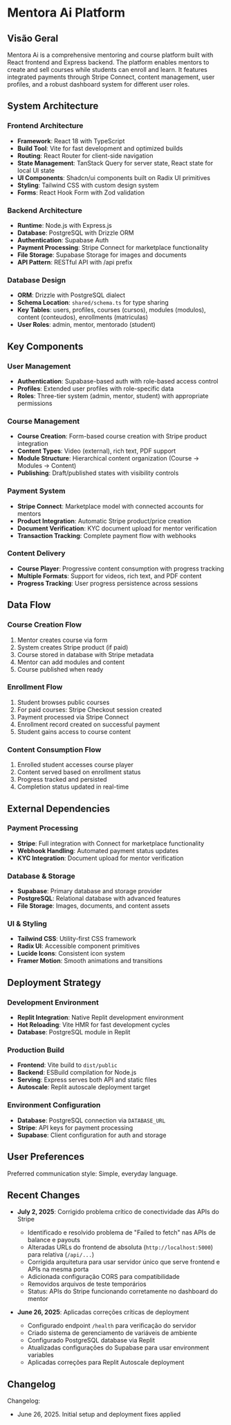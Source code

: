 # Mentora Ai Platform

## Visão Geral

Mentora Ai is a comprehensive mentoring and course platform built with React frontend and Express backend. The platform enables mentors to create and sell courses while students can enroll and learn. It features integrated payments through Stripe Connect, content management, user profiles, and a robust dashboard system for different user roles.

## System Architecture

### Frontend Architecture
- **Framework**: React 18 with TypeScript
- **Build Tool**: Vite for fast development and optimized builds
- **Routing**: React Router for client-side navigation
- **State Management**: TanStack Query for server state, React state for local UI state
- **UI Components**: Shadcn/ui components built on Radix UI primitives
- **Styling**: Tailwind CSS with custom design system
- **Forms**: React Hook Form with Zod validation

### Backend Architecture
- **Runtime**: Node.js with Express.js
- **Database**: PostgreSQL with Drizzle ORM
- **Authentication**: Supabase Auth
- **Payment Processing**: Stripe Connect for marketplace functionality
- **File Storage**: Supabase Storage for images and documents
- **API Pattern**: RESTful API with /api prefix

### Database Design
- **ORM**: Drizzle with PostgreSQL dialect
- **Schema Location**: `shared/schema.ts` for type sharing
- **Key Tables**: users, profiles, courses (cursos), modules (modulos), content (conteudos), enrollments (matriculas)
- **User Roles**: admin, mentor, mentorado (student)

## Key Components

### User Management
- **Authentication**: Supabase-based auth with role-based access control
- **Profiles**: Extended user profiles with role-specific data
- **Roles**: Three-tier system (admin, mentor, student) with appropriate permissions

### Course Management
- **Course Creation**: Form-based course creation with Stripe product integration
- **Content Types**: Video (external), rich text, PDF support
- **Module Structure**: Hierarchical content organization (Course -> Modules -> Content)
- **Publishing**: Draft/published states with visibility controls

### Payment System
- **Stripe Connect**: Marketplace model with connected accounts for mentors
- **Product Integration**: Automatic Stripe product/price creation
- **Document Verification**: KYC document upload for mentor verification
- **Transaction Tracking**: Complete payment flow with webhooks

### Content Delivery
- **Course Player**: Progressive content consumption with progress tracking
- **Multiple Formats**: Support for videos, rich text, and PDF content
- **Progress Tracking**: User progress persistence across sessions

## Data Flow

### Course Creation Flow
1. Mentor creates course via form
2. System creates Stripe product (if paid)
3. Course stored in database with Stripe metadata
4. Mentor can add modules and content
5. Course published when ready

### Enrollment Flow
1. Student browses public courses
2. For paid courses: Stripe Checkout session created
3. Payment processed via Stripe Connect
4. Enrollment record created on successful payment
5. Student gains access to course content

### Content Consumption Flow
1. Enrolled student accesses course player
2. Content served based on enrollment status
3. Progress tracked and persisted
4. Completion status updated in real-time

## External Dependencies

### Payment Processing
- **Stripe**: Full integration with Connect for marketplace functionality
- **Webhook Handling**: Automated payment status updates
- **KYC Integration**: Document upload for mentor verification

### Database & Storage
- **Supabase**: Primary database and storage provider
- **PostgreSQL**: Relational database with advanced features
- **File Storage**: Images, documents, and content assets

### UI & Styling
- **Tailwind CSS**: Utility-first CSS framework
- **Radix UI**: Accessible component primitives
- **Lucide Icons**: Consistent icon system
- **Framer Motion**: Smooth animations and transitions

## Deployment Strategy

### Development Environment
- **Replit Integration**: Native Replit development environment
- **Hot Reloading**: Vite HMR for fast development cycles
- **Database**: PostgreSQL module in Replit

### Production Build
- **Frontend**: Vite build to `dist/public`
- **Backend**: ESBuild compilation for Node.js
- **Serving**: Express serves both API and static files
- **Autoscale**: Replit autoscale deployment target

### Environment Configuration
- **Database**: PostgreSQL connection via `DATABASE_URL`
- **Stripe**: API keys for payment processing
- **Supabase**: Client configuration for auth and storage

## User Preferences

Preferred communication style: Simple, everyday language.

## Recent Changes

- **July 2, 2025**: Corrigido problema crítico de conectividade das APIs do Stripe
  - Identificado e resolvido problema de "Failed to fetch" nas APIs de balance e payouts
  - Alteradas URLs do frontend de absoluta (`http://localhost:5000`) para relativa (`/api/...`)
  - Corrigida arquitetura para usar servidor único que serve frontend e APIs na mesma porta
  - Adicionada configuração CORS para compatibilidade
  - Removidos arquivos de teste temporários
  - Status: APIs do Stripe funcionando corretamente no dashboard do mentor

- **June 26, 2025**: Aplicadas correções críticas de deployment
  - Configurado endpoint `/health` para verificação do servidor
  - Criado sistema de gerenciamento de variáveis de ambiente
  - Configurado PostgreSQL database via Replit
  - Atualizadas configurações do Supabase para usar environment variables
  - Aplicadas correções para Replit Autoscale deployment

## Changelog

Changelog:
- June 26, 2025. Initial setup and deployment fixes applied